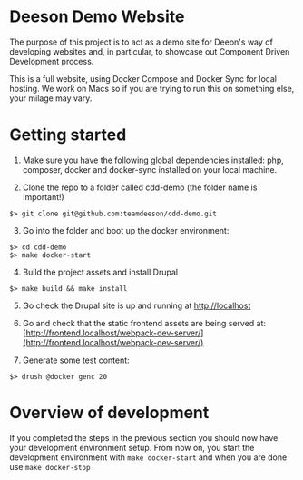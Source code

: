 # Deeson Demo Website

The purpose of this project is to act as a demo site for Deeon's way of developing websites and, in particular, to showcase out Component Driven Development process.

This is a full website, using Docker Compose and Docker Sync for local hosting. We work on Macs so if you are trying to run this on something else, your milage may vary.

# Getting started

1. Make sure you have the following global dependencies installed: php, composer, docker and docker-sync installed on your local machine.

2. Clone the repo to a folder called cdd-demo (the folder name is important!)

```
$> git clone git@github.com:teamdeeson/cdd-demo.git
```

3. Go into the folder and boot up the docker environment:

```
$> cd cdd-demo
$> make docker-start
```

4. Build the project assets and install Drupal

```
$> make build && make install
```

5. Go check the Drupal site is up and running at [http://localhost](http://localhost)

6. Go and check that the static frontend assets are being served at: [http://frontend.localhost/webpack-dev-server/](http://frontend.localhost/webpack-dev-server/)

7. Generate some test content:

```
$> drush @docker genc 20
```

# Overview of development

If you completed the steps in the previous section you should now have your development environment setup. From now on, you start the development environment with `make docker-start` and when you are done use `make docker-stop`
